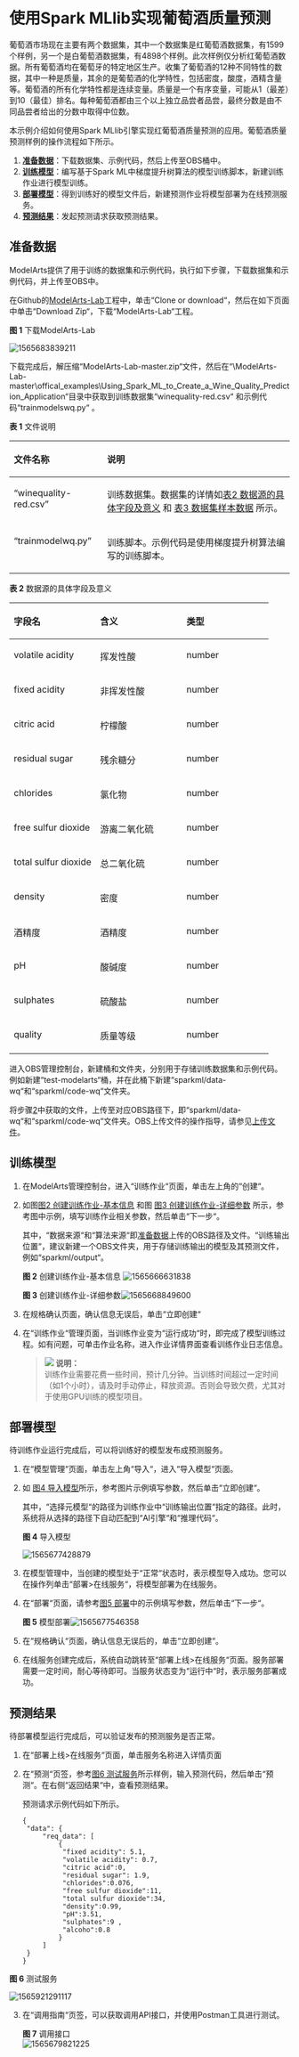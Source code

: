 

# 使用Spark MLlib实现葡萄酒质量预测<a name="modelarts_10_0016"></a>

葡萄酒市场现在主要有两个数据集，其中一个数据集是红葡萄酒数据集，有1599个样例，另一个是白葡萄酒数据集，有4898个样例。此次样例仅分析红葡萄酒数据。所有葡萄酒均在葡萄牙的特定地区生产。收集了葡萄酒的12种不同特性的数据，其中一种是质量，其余的是葡萄酒的化学特性，包括密度，酸度，酒精含量等。葡萄酒的所有化学特性都是连续变量。质量是一个有序变量，可能从1（最差）到10（最佳）排名。每种葡萄酒都由三个以上独立品尝者品尝，最终分数是由不同品尝者给出的分数中取得中位数。

本示例介绍如何使用Spark MLlib引擎实现红葡萄酒质量预测的应用。葡萄酒质量预测样例的操作流程如下所示。

1.  **[准备数据](#section055233642011)**：下载数据集、示例代码，然后上传至OBS桶中。
2.  **[训练模型](#section15883611781)**：编写基于Spark ML中梯度提升树算法的模型训练脚本，新建训练作业进行模型训练。
3.  **[部署模型](#section7124946131216)**：得到训练好的模型文件后，新建预测作业将模型部署为在线预测服务。
4.  **[预测结果](#section773012861716)**：发起预测请求获取预测结果。

## 准备数据<a name="section055233642011"></a>

ModelArts提供了用于训练的数据集和示例代码，执行如下步骤，下载数据集和示例代码，并上传至OBS中。

在Github的[ModelArts-Lab](https://github.com/huaweicloud/ModelArts-Lab)工程中，单击“Clone or download“，然后在如下页面中单击“Download Zip“，下载“ModelArts-Lab“工程。

**图 1**  下载ModelArts-Lab<a name="fig1230292013811"></a>  

![1565683839211](./pictures/下载ModelArts-Lab.png)

<a name="li4572151143318"></a>下载完成后，解压缩“ModelArts-Lab-master.zip“文件，然后在“\\ModelArts-Lab-master\\offical\_examples\\Using\_Spark\_ML\_to\_Create\_a\_Wine_Quality\_Prediction\_Application“目录中获取到训练数据集“winequality-red.csv“  和示例代码“trainmodelswq.py“  。

**表 1**  文件说明

<a name="table1222116474916"></a>

<table><thead align="left"><tr id="row32211547796"><th class="cellrowborder" valign="top" width="33.26%" id="mcps1.2.3.1.1"><p id="p192213471498"><a name="p192213471498"></a><a name="p192213471498"></a>文件名称</p>
</th>
<th class="cellrowborder" valign="top" width="66.74%" id="mcps1.2.3.1.2"><p id="p122184710913"><a name="p122184710913"></a><a name="p122184710913"></a>说明</p>
</th>
</tr>
</thead>
<tbody><tr id="row52212471596"><td class="cellrowborder" valign="top" width="33.26%" headers="mcps1.2.3.1.1 "><p id="p52217471916"><a name="p52217471916"></a><a name="p52217471916"></a><span class="filepath" id="filepath153931422141017"><a name="filepath153931422141017"></a><a name="filepath153931422141017"></a>“winequality-red.csv”</span></p>
</td>
<td class="cellrowborder" valign="top" width="66.74%" headers="mcps1.2.3.1.2 "><p id="p1822217471397"><a name="p1822217471397"></a><a name="p1822217471397"></a>训练数据集。数据集的详情如<a href="#table7676140164111">表2 数据源的具体字段及意义</a> 和 <a href="#table151195314531">表3 数据集样本数据</a> 所示。</p>
</td>
</tr>
<tr id="row1622224711910"><td class="cellrowborder" valign="top" width="33.26%" headers="mcps1.2.3.1.1 "><p id="p1122217474914"><a name="p1122217474914"></a><a name="p1122217474914"></a><span class="filepath" id="filepath758772881017"><a name="filepath758772881017"></a><a name="filepath758772881017"></a>“trainmodelwq.py”</span></p>
</td>
<td class="cellrowborder" valign="top" width="66.74%" headers="mcps1.2.3.1.2 "><p id="p152224474913"><a name="p152224474913"></a><a name="p152224474913"></a>训练脚本。示例代码是使用梯度提升树算法编写的训练脚本。</p>
</td>
</tr>
</tbody>
</table>

**表 2**  数据源的具体字段及意义

<a name="table7676140164111"></a>

<table><thead align="left"><tr id="row1455111119140"><th class="cellrowborder" valign="top" width="33.33333333333333%" id="mcps1.2.4.1.1"><p id="p755181116146"><a name="p755181116146"></a><a name="p755181116146"></a>字段名</p>
</th>
<th class="cellrowborder" valign="top" width="33.33333333333333%" id="mcps1.2.4.1.2"><p id="p29351116101415"><a name="p29351116101415"></a><a name="p29351116101415"></a>含义</p>
</th>
<th class="cellrowborder" valign="top" width="33.33333333333333%" id="mcps1.2.4.1.3"><p id="p193651691412"><a name="p193651691412"></a><a name="p193651691412"></a>类型</p>
</th>
</tr>
</thead>
<tbody><tr id="row32021948141317"><td class="cellrowborder" valign="top" width="33.33333333333333%" headers="mcps1.2.4.1.1 "><p id="p20202948141312"><a name="p20202948141312"></a><a name="p20202948141312"></a>volatile acidity</p>
</td>
<td class="cellrowborder" valign="top" width="33.33333333333333%" headers="mcps1.2.4.1.2 "><p id="p1020284812137"><a name="p1020284812137"></a><a name="p1020284812137"></a>挥发性酸</p>
</td>
<td class="cellrowborder" valign="top" width="33.33333333333333%" headers="mcps1.2.4.1.3 "><p id="p27743714143"><a name="p27743714143"></a><a name="p27743714143"></a>number</p>
</td>
</tr>
<tr id="row8203104815131"><td class="cellrowborder" valign="top" width="33.33333333333333%" headers="mcps1.2.4.1.1 "><p id="p12031648171312"><a name="p12031648171312"></a><a name="p12031648171312"></a>fixed acidity</p>
</td>
<td class="cellrowborder" valign="top" width="33.33333333333333%" headers="mcps1.2.4.1.2 "><p id="p920344810132"><a name="p920344810132"></a><a name="p920344810132"></a>非挥发性酸</p>
</td>
<td class="cellrowborder" valign="top" width="33.33333333333333%" headers="mcps1.2.4.1.3 "><p id="p1577417771412"><a name="p1577417771412"></a><a name="p1577417771412"></a>number</p>
</td>
</tr>
<tr id="row8203104815131"><td class="cellrowborder" valign="top" width="33.33333333333333%" headers="mcps1.2.4.1.1 "><p id="p12031648171312"><a name="p12031648171312"></a><a name="p12031648171312"></a>citric acid</p>
</td>
<td class="cellrowborder" valign="top" width="33.33333333333333%" headers="mcps1.2.4.1.2 "><p id="p920344810132"><a name="p920344810132"></a><a name="p920344810132"></a>柠檬酸</p>
</td>
<td class="cellrowborder" valign="top" width="33.33333333333333%" headers="mcps1.2.4.1.3 "><p id="p1577417771412"><a name="p1577417771412"></a><a name="p1577417771412"></a>number</p>
</td>
</tr>
<tr id="row8203104815131"><td class="cellrowborder" valign="top" width="33.33333333333333%" headers="mcps1.2.4.1.1 "><p id="p12031648171312"><a name="p12031648171312"></a><a name="p12031648171312"></a>residual sugar</p>
</td>
<td class="cellrowborder" valign="top" width="33.33333333333333%" headers="mcps1.2.4.1.2 "><p id="p920344810132"><a name="p920344810132"></a><a name="p920344810132"></a>残余糖分</p>
</td>
<td class="cellrowborder" valign="top" width="33.33333333333333%" headers="mcps1.2.4.1.3 "><p id="p1577417771412"><a name="p1577417771412"></a><a name="p1577417771412"></a>number</p>
</td>
</tr>
<tr id="row112031148111318"><td class="cellrowborder" valign="top" width="33.33333333333333%" headers="mcps1.2.4.1.1 "><p id="p42031248161310"><a name="p42031248161310"></a><a name="p42031248161310"></a>chlorides</p>
</td>
<td class="cellrowborder" valign="top" width="33.33333333333333%" headers="mcps1.2.4.1.2 "><p id="p1220344851318"><a name="p1220344851318"></a><a name="p1220344851318"></a>氯化物</p>
</td>
<td class="cellrowborder" valign="top" width="33.33333333333333%" headers="mcps1.2.4.1.3 "><p id="p1177487181410"><a name="p1177487181410"></a><a name="p1177487181410"></a>number</p>
</td>
</tr>
<tr id="row1020314851311"><td class="cellrowborder" valign="top" width="33.33333333333333%" headers="mcps1.2.4.1.1 "><p id="p1520413484134"><a name="p1520413484134"></a><a name="p1520413484134"></a>free sulfur dioxide</p>
</td>
<td class="cellrowborder" valign="top" width="33.33333333333333%" headers="mcps1.2.4.1.2 "><p id="p5204194891314"><a name="p5204194891314"></a><a name="p5204194891314"></a>游离二氧化硫</p>
</td>
<td class="cellrowborder" valign="top" width="33.33333333333333%" headers="mcps1.2.4.1.3 "><p id="p87742078147"><a name="p87742078147"></a><a name="p87742078147"></a>number</p>
</td>
</tr>
<tr id="row19204248141320"><td class="cellrowborder" valign="top" width="33.33333333333333%" headers="mcps1.2.4.1.1 "><p id="p17204194841315"><a name="p17204194841315"></a><a name="p17204194841315"></a>total sulfur dioxide</p>
</td>
<td class="cellrowborder" valign="top" width="33.33333333333333%" headers="mcps1.2.4.1.2 "><p id="p1120464841312"><a name="p1120464841312"></a><a name="p1120464841312"></a>总二氧化硫</p>
</td>
<td class="cellrowborder" valign="top" width="33.33333333333333%" headers="mcps1.2.4.1.3 "><p id="p16774675147"><a name="p16774675147"></a><a name="p16774675147"></a>number</p>
</td>
</tr>
<tr id="row8203104815131"><td class="cellrowborder" valign="top" width="33.33333333333333%" headers="mcps1.2.4.1.1 "><p id="p12031648171312"><a name="p12031648171312"></a><a name="p12031648171312"></a>density</p>
</td>
<td class="cellrowborder" valign="top" width="33.33333333333333%" headers="mcps1.2.4.1.2 "><p id="p920344810132"><a name="p920344810132"></a><a name="p920344810132"></a>密度</p>
</td>
<td class="cellrowborder" valign="top" width="33.33333333333333%" headers="mcps1.2.4.1.3 "><p id="p1577417771412"><a name="p1577417771412"></a><a name="p1577417771412"></a>number</p>
</td>
</tr>
<tr id="row8203104815131"><td class="cellrowborder" valign="top" width="33.33333333333333%" headers="mcps1.2.4.1.1 "><p id="p12031648171312"><a name="p12031648171312"></a><a name="p12031648171312"></a>酒精度</p>
</td>
<td class="cellrowborder" valign="top" width="33.33333333333333%" headers="mcps1.2.4.1.2 "><p id="p920344810132"><a name="p920344810132"></a><a name="p920344810132"></a>酒精度</p>
</td>
<td class="cellrowborder" valign="top" width="33.33333333333333%" headers="mcps1.2.4.1.3 "><p id="p1577417771412"><a name="p1577417771412"></a><a name="p1577417771412"></a>number</p>
</td>
</tr>
<tr id="row8203104815131"><td class="cellrowborder" valign="top" width="33.33333333333333%" headers="mcps1.2.4.1.1 "><p id="p12031648171312"><a name="p12031648171312"></a><a name="p12031648171312"></a>pH</p>
</td>
<td class="cellrowborder" valign="top" width="33.33333333333333%" headers="mcps1.2.4.1.2 "><p id="p920344810132"><a name="p920344810132"></a><a name="p920344810132"></a>酸碱度</p>
</td>
<td class="cellrowborder" valign="top" width="33.33333333333333%" headers="mcps1.2.4.1.3 "><p id="p1577417771412"><a name="p1577417771412"></a><a name="p1577417771412"></a>number</p>
</td>
</tr>
<tr id="row8203104815131"><td class="cellrowborder" valign="top" width="33.33333333333333%" headers="mcps1.2.4.1.1 "><p id="p12031648171312"><a name="p12031648171312"></a><a name="p12031648171312"></a>sulphates</p>
</td>
<td class="cellrowborder" valign="top" width="33.33333333333333%" headers="mcps1.2.4.1.2 "><p id="p920344810132"><a name="p920344810132"></a><a name="p920344810132"></a>硫酸盐</p>
</td>
<td class="cellrowborder" valign="top" width="33.33333333333333%" headers="mcps1.2.4.1.3 "><p id="p1577417771412"><a name="p1577417771412"></a><a name="p1577417771412"></a>number</p>
</td>
</tr>
<tr id="row8203104815131"><td class="cellrowborder" valign="top" width="33.33333333333333%" headers="mcps1.2.4.1.1 "><p id="p12031648171312"><a name="p12031648171312"></a><a name="p12031648171312"></a>quality</p>
</td>
<td class="cellrowborder" valign="top" width="33.33333333333333%" headers="mcps1.2.4.1.2 "><p id="p920344810132"><a name="p920344810132"></a><a name="p920344810132"></a>质量等级</p>
</td>
<td class="cellrowborder" valign="top" width="33.33333333333333%" headers="mcps1.2.4.1.3 "><p id="p1577417771412"><a name="p1577417771412"></a><a name="p1577417771412"></a>number</p>
</td>
</tr>
</tbody>
</table>



进入OBS管理控制台，新建桶和文件夹，分别用于存储训练数据集和示例代码。例如新建“test-modelarts“桶，并在此桶下新建“sparkml/data-wq“和“sparkml/code-wq“文件夹。

将步骤[2](#li4572151143318)中获取的文件，上传至对应OBS路径下，即“sparkml/data-wq“和“sparkml/code-wq“文件夹。OBS上传文件的操作指导，请参见[上传文件](https://support.huaweicloud.com/usermanual-obs/zh-cn_topic_0045829661.html)。

## 训练模型<a name="section15883611781"></a>

1. 在ModelArts管理控制台，进入“训练作业“页面，单击左上角的“创建“。

2. 如图[图2 创建训练作业-基本信息](#fig64081416477)   和图  [图3 创建训练作业-详细参数](#fig16109143312477)  所示，参考图中示例，填写训练作业相关参数，然后单击“下一步“。

   其中，“数据来源“和“算法来源“即[准备数据](#section055233642011)上传的OBS路径及文件。“训练输出位置“，建议新建一个OBS文件夹，用于存储训练输出的模型及其预测文件，例如“sparkml/output“。

   **图 2** 创建训练作业-基本信息<a name="fig64081416477"></a>  ![1565666631838](./pictures/训练作业基本信息.png)

   **图 3**  创建训练作业-详细参数![1565668849600](./pictures/训练作业详细参数.png)

3. 在规格确认页面，确认信息无误后，单击“立即创建“

4.  在“训练作业“管理页面，当训练作业变为“运行成功“时，即完成了模型训练过程。如有问题，可单击作业名称，进入作业详情界面查看训练作业日志信息。

    >![](public_sys-resources/icon-note.gif) **说明：**   
    >训练作业需要花费一些时间，预计几分钟。当训练时间超过一定时间（如1个小时），请及时手动停止，释放资源。否则会导致欠费，尤其对于使用GPU训练的模型项目。  


## 部署模型<a name="section7124946131216"></a>

待训练作业运行完成后，可以将训练好的模型发布成预测服务。

1. 在“模型管理“页面，单击左上角“导入“，进入“导入模型“页面。

2. 如 [图4 导入模型](#fig1170713597470)所示，参考图片示例填写参数，然后单击“立即创建“。

   其中，“选择元模型“的路径为训练作业中“训练输出位置“指定的路径。此时，系统将从选择的路径下自动匹配到“AI引擎“和“推理代码“。

   **图 4**  导入模型

   ![1565677428879](./pictures/导入模型.png)

3. 在模型管理中，当创建的模型处于“正常“状态时，表示模型导入成功。您可以在操作列单击“部署\>在线服务“，将模型部署为在线服务。

4.  在“部署“页面，请参考[图5 部署](#fig1575991174818)中的示例填写参数，然后单击“下一步“。

    **图 5**  模型部署![1565677546358](pictures\模型部署.png)
    
5. 在“规格确认“页面，确认信息无误后的，单击“立即创建“。

6. 在线服务创建完成后，系统自动跳转至“部署上线\>在线服务“页面。服务部署需要一定时间，耐心等待即可。当服务状态变为“运行中“时，表示服务部署成功。

## 预测结果<a name="section773012861716"></a>

待部署模型运行完成后，可以验证发布的预测服务是否正常。

1. 在“部署上线\>在线服务“页面，单击服务名称进入详情页面

2. 在“预测“页签，参考[图6 测试服务](#fig10527194111305)所示样例，输入预测代码，然后单击“预测“。在右侧“返回结果“中，查看预测结果。

   预测请求示例代码如下所示。

   ```
   {
   	"data": {
   		"req_data": [
   			{
   			 "fixed acidity": 5.1,
   			 "volatile acidity": 0.7,
   			 "citric acid":0,
   			 "residual sugar": 1.9,
   			 "chlorides":0.076,
   			 "free sulfur dioxide":11,
   			 "total sulfur dioxide":34,
   			 "density":0.99,
   			 "pH":3.51,
   			 "sulphates":9 ,
   			 "alcoho":0.8 
   			}
   		]
   	}
   }
   ```
   
**图 6**  测试服务
   
![1565921291117](pictures\测试服务.png)
   
3.  在“调用指南“页签，可以获取调用API接口，并使用Postman工具进行测试。

    **图 7**  调用接口<a name="fig19673161519302"></a>  
    ![1565679821225](pictures\调用接口.png)


